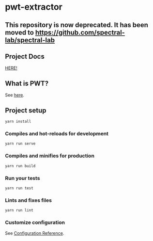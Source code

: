 # pwt-extractor
## This repository is now deprecated. It has been moved to https://github.com/spectral-lab/spectral-lab
## Project Docs
[HERE!](https://scrapbox.io/frontier-of-music/Project_Starling_Docs_Main_Page)

## What is PWT?
See [here](https://docs.google.com/presentation/d/1ymAdCnPOHE0zmWonx3Z4-dZTxSzDACBRHViL6W8dvDw/edit#slide=id.p).

## Project setup
```
yarn install
```

### Compiles and hot-reloads for development
```
yarn run serve
```

### Compiles and minifies for production
```
yarn run build
```

### Run your tests
```
yarn run test
```

### Lints and fixes files
```
yarn run lint
```

### Customize configuration
See [Configuration Reference](https://cli.vuejs.org/config/).
